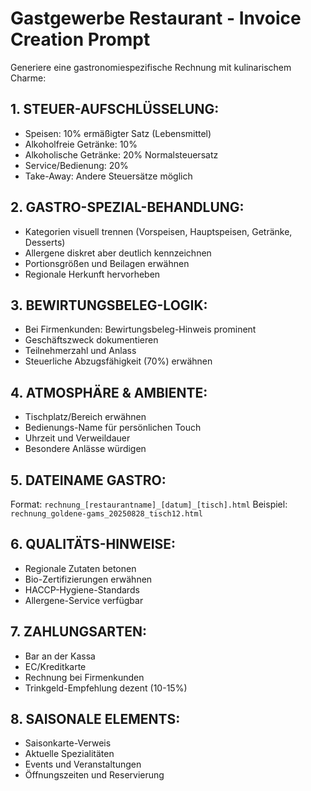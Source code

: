 # Gastgewerbe Restaurant - Invoice Creation Prompt

Generiere eine gastronomiespezifische Rechnung mit kulinarischem Charme:

## 1. STEUER-AUFSCHLÜSSELUNG:
- Speisen: 10% ermäßigter Satz (Lebensmittel)
- Alkoholfreie Getränke: 10%
- Alkoholische Getränke: 20% Normalsteuersatz  
- Service/Bedienung: 20%
- Take-Away: Andere Steuersätze möglich

## 2. GASTRO-SPEZIAL-BEHANDLUNG:
- Kategorien visuell trennen (Vorspeisen, Hauptspeisen, Getränke, Desserts)
- Allergene diskret aber deutlich kennzeichnen
- Portionsgrößen und Beilagen erwähnen
- Regionale Herkunft hervorheben

## 3. BEWIRTUNGSBELEG-LOGIK:
- Bei Firmenkunden: Bewirtungsbeleg-Hinweis prominent
- Geschäftszweck dokumentieren
- Teilnehmerzahl und Anlass
- Steuerliche Abzugsfähigkeit (70%) erwähnen

## 4. ATMOSPHÄRE & AMBIENTE:
- Tischplatz/Bereich erwähnen
- Bedienungs-Name für persönlichen Touch
- Uhrzeit und Verweildauer
- Besondere Anlässe würdigen

## 5. DATEINAME GASTRO:
Format: `rechnung_[restaurantname]_[datum]_[tisch].html`
Beispiel: `rechnung_goldene-gams_20250828_tisch12.html`

## 6. QUALITÄTS-HINWEISE:
- Regionale Zutaten betonen
- Bio-Zertifizierungen erwähnen
- HACCP-Hygiene-Standards
- Allergene-Service verfügbar

## 7. ZAHLUNGSARTEN:
- Bar an der Kassa
- EC/Kreditkarte
- Rechnung bei Firmenkunden
- Trinkgeld-Empfehlung dezent (10-15%)

## 8. SAISONALE ELEMENTS:
- Saisonkarte-Verweis
- Aktuelle Spezialitäten
- Events und Veranstaltungen
- Öffnungszeiten und Reservierung